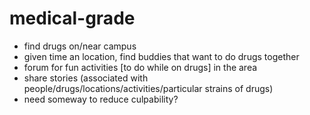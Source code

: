 medical-grade
=============

* find drugs on/near campus
* given time an location, find buddies that want to do drugs together
* forum for fun activities [to do while on drugs] in the area
* share stories (associated with people/drugs/locations/activities/particular strains of drugs)
* need someway to reduce culpability?
